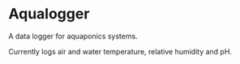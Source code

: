 # Aqualogger
A data logger for aquaponics systems.

Currently logs air and water temperature, relative humidity and pH.
